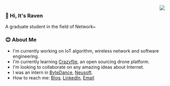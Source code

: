 
<a href="#">
  <img align="right" src="https://github-readme-stats-git-master.dreace.vercel.app/api?icon_color=586069&hide_border=true&title_color=a0a9af&username=RavenLite&show_icons=true">
</a>

### 👋 Hi, It's Raven 
A graduate student in the field of Network~

### 😊 About Me
- I'm currently working on IoT algorithm, wireless network and software engineering.
- I'm currently learning [Crazyflie](https://www.bitcraze.io/), an open sourcing drone platform.
- I'm looking to collaborate on any amazing ideas about Internet.
- I was an intern in [ByteDance](https://www.bytedance.com/en/), [Neusoft](https://www.neusoft.com/).
- How to reach me: [Blog](https://ravenxu.top/), [LinkedIn](https://www.linkedin.com/in/ravenxu/), [Email](xrwgood@qq.com)
